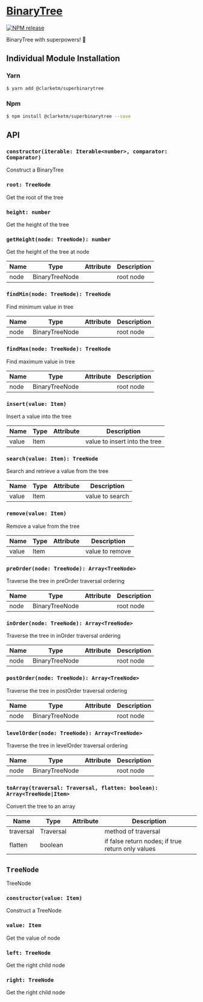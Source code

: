 # [BinaryTree](https://www.npmjs.com/package/@clarketm/superbinarytree)

[![NPM release](https://img.shields.io/npm/v/@clarketm/superbinarytree.svg)](https://www.npmjs.com/package/@clarketm/superbinarytree)

BinaryTree with superpowers! 💪

## Individual Module Installation

### Yarn

```bash
$ yarn add @clarketm/superbinarytree
```

### Npm

```bash
$ npm install @clarketm/superbinarytree --save
```

## API

### `constructor(iterable: Iterable<number>, comparator: Comparator)`

Construct a BinaryTree

### `root: TreeNode`

Get the root of the tree

### `height: number`

Get the height of the tree

### `getHeight(node: TreeNode): number`

Get the height of the tree at node

| Name | Type           | Attribute | Description |
| ---- | -------------- | --------- | ----------- |
| node | BinaryTreeNode |           | root node   |

### `findMin(node: TreeNode): TreeNode`

Find minimum value in tree

| Name | Type           | Attribute | Description |
| ---- | -------------- | --------- | ----------- |
| node | BinaryTreeNode |           | root node   |

### `findMax(node: TreeNode): TreeNode`

Find maximum value in tree

| Name | Type           | Attribute | Description |
| ---- | -------------- | --------- | ----------- |
| node | BinaryTreeNode |           | root node   |

### `insert(value: Item)`

Insert a value into the tree

| Name  | Type | Attribute | Description                   |
| ----- | ---- | --------- | ----------------------------- |
| value | Item |           | value to insert into the tree |

### `search(value: Item): TreeNode`

Search and retrieve a value from the tree

| Name  | Type | Attribute | Description     |
| ----- | ---- | --------- | --------------- |
| value | Item |           | value to search |

### `remove(value: Item)`

Remove a value from the tree

| Name  | Type | Attribute | Description     |
| ----- | ---- | --------- | --------------- |
| value | Item |           | value to remove |

### `preOrder(node: TreeNode): Array<TreeNode>`

Traverse the tree in preOrder traversal ordering

| Name | Type           | Attribute | Description |
| ---- | -------------- | --------- | ----------- |
| node | BinaryTreeNode |           | root node   |

### `inOrder(node: TreeNode): Array<TreeNode>`

Traverse the tree in inOrder traversal ordering

| Name | Type           | Attribute | Description |
| ---- | -------------- | --------- | ----------- |
| node | BinaryTreeNode |           | root node   |

### `postOrder(node: TreeNode): Array<TreeNode>`

Traverse the tree in postOrder traversal ordering

| Name | Type           | Attribute | Description |
| ---- | -------------- | --------- | ----------- |
| node | BinaryTreeNode |           | root node   |

### `levelOrder(node: TreeNode): Array<TreeNode>`

Traverse the tree in levelOrder traversal ordering

| Name | Type           | Attribute | Description |
| ---- | -------------- | --------- | ----------- |
| node | BinaryTreeNode |           | root node   |

### `toArray(traversal: Traversal, flatten: boolean): Array<TreeNode|Item>`

Convert the tree to an array

| Name      | Type      | Attribute | Description                                       |
| --------- | --------- | --------- | ------------------------------------------------- |
| traversal | Traversal |           | method of traversal                               |
| flatten   | boolean   |           | if false return nodes; if true return only values |

## `TreeNode`

TreeNode

### `constructor(value: Item)`

Construct a TreeNode

### `value: Item`

Get the value of node

### `left: TreeNode`

Get the right child node

### `right: TreeNode`

Get the right child node
